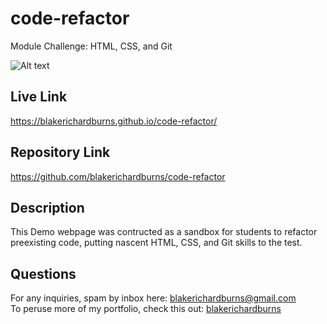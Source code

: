# code-refactor
Module Challenge: HTML, CSS, and Git

![Alt text](.assets/screenshot.JPG "Screenshot")

## Live Link
https://blakerichardburns.github.io/code-refactor/

## Repository Link
https://github.com/blakerichardburns/code-refactor

## Description
This Demo webpage was contructed as a sandbox for students to refactor preexisting code, putting nascent HTML, CSS, and Git skills to the test.

## Questions
For any inquiries, spam by inbox here: blakerichardburns@gmail.com <br>
To peruse more of my portfolio, check this out: [blakerichardburns](https://github.com/blakerichardburns)